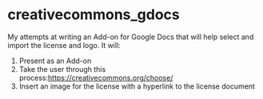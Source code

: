 # creativecommons_gdocs
My attempts at writing an Add-on for Google Docs that will help select and import the license and logo. 
It will: 
1) Present as an Add-on
2) Take the user through this process:https://creativecommons.org/choose/
3) Insert an image for the license with a hyperlink to the license document
